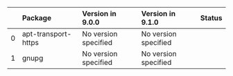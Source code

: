 <!-- markdown-link-check-disable -->

|    | Package             | Version in 9.0.0     | Version in 9.1.0     | Status   |
|---:|:--------------------|:---------------------|:---------------------|:---------|
|  0 | apt-transport-https | No version specified | No version specified |          |
|  1 | gnupg               | No version specified | No version specified |          |